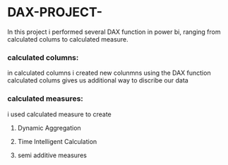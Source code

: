 # DAX-PROJECT-

In this project i performed several DAX function in power bi, ranging from calculated colums to calculated measure.

### calculated columns:
 
 in calculated columns i created new colunmns using the DAX function calculated colums gives us additional way to discribe our data



### calculated measures:
  
i used calculated measure to create 
1) Dynamic Aggregation 

2) Time Intelligent Calculation 

3) semi additive measures
